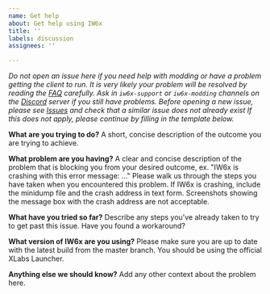 ```yaml
---
name: Get help
about: Get help using IW6x
title: ''
labels: discussion
assignees: ''

---
```


_Do not open an issue here if you need help with modding or have a problem getting the client to run.
It is very likely your problem will be resolved by reading the [FAQ](https://xlabs.dev/iw6x_faq) carefully.
Ask in `iw6x-support` or `iw6x-modding` channels on the [Discord](https://discord.gg/sKeVmR3) server if you still have problems.
Before opening a new issue, please see [Issues](https://github.com/XLabsProject/iw6x-client/issues) and check that a similar issue does not already exist
If this does not apply, please continue by filling in the template below._

**What are you trying to do?**
A short, concise description of the outcome you are trying to achieve.

**What problem are you having?**
A clear and concise description of the problem that is blocking you from your desired outcome, ex. "IW6x is crashing with this error message: ..."
Please walk us through the steps you have taken when you encountered this problem.
If IW6x is crashing, include the minidump file and the crash address in text form. Screenshots showing the message box with the crash address are not acceptable.

**What have you tried so far?**
Describe any steps you've already taken to try to get past this issue. Have you found a workaround?

**What version of IW6x are you using?**
Please make sure you are up to date with the latest build from the master branch.
You should be using the official XLabs Launcher.

**Anything else we should know?**
Add any other context about the problem here.
